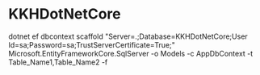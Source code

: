 # KKHDotNetCore
dotnet ef dbcontext scaffold "Server=.;Database=KKHDotNetCore;User Id=sa;Password=sa;TrustServerCertificate=True;" Microsoft.EntityFrameworkCore.SqlServer -o Models -c AppDbContext -t Table_Name1,Table_Name2 -f